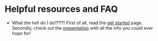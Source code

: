 # Helpful resources and FAQ

- What the hell do I do!??!?! First of all, read the [get started](/docs/GET_STARTED.md) page. Secondly, check out the [presentation](https://docs.google.com/presentation/d/e/2PACX-1vTb7lteO1mcMLg6FjuQIOa8-3fBaly3BfqTqTcUgl8XXOedUktOt_cHmkgv8I7L14bs1DHTXLcBea1n/pub) with all the info you could ever hope for!
